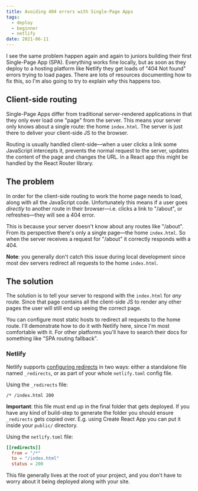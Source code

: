 ```yaml
---
title: Avoiding 404 errors with Single-Page Apps
tags:
  - deploy
  - beginner
  - netlify
date: 2021-06-11
---
```


I see the same problem happen again and again to juniors building their first Single-Page App (SPA). Everything works fine locally, but as soon as they deploy to a hosting platform like Netlify they get loads of "404 Not found" errors trying to load pages. There are lots of resources documenting how to fix this, so I'm also going to try to explain _why_ this happens too.

## Client-side routing

Single-Page Apps differ from traditional server-rendered applications in that they only ever load one "page" from the server. This means your server only knows about a single route: the home `index.html`. The server is just there to deliver your client-side JS to the browser.

Routing is usually handled client-side—when a user clicks a link some JavaScript intercepts it, prevents the normal request to the server, updates the content of the page and changes the URL. In a React app this might be handled by the React Router library.

## The problem

In order for the client-side routing to work the home page needs to load, along with all the JavaScript code. Unfortunately this means if a user goes _directly_ to another route in their browser—i.e. clicks a link to "/about", or refreshes—they will see a 404 error.

This is because your server doesn't know about any routes like "/about". From its perspective there's only a single page—the home `index.html`. So when the server receives a request for "/about" it correctly responds with a 404.

**Note**: you generally don't catch this issue during local development since most dev servers redirect all requests to the home `index.html`.

## The solution

The solution is to tell your server to respond with the `index.html` for _any_ route. Since that page contains all the client-side JS to render any other pages the user will still end up seeing the correct page.

You can configure most static hosts to redirect all requests to the home route. I'll demonstrate how to do it with Netlify here, since I'm most comfortable with it. For other platforms you'll have to search their docs for something like "SPA routing fallback".

### Netlify

Netlify supports [configuring redirects](https://docs.netlify.com/routing/redirects/) in two ways: either a standalone file named `_redirects`, or as part of your whole `netlify.toml` config file.

Using the `_redirects` file:

```
/* /index.html 200
```

**Important**: this file must end up in the final folder that gets deployed. If you have any kind of build-step to generate the folder you should ensure `_redirects` gets copied over. E.g. using Create React App you can put it inside your `public/` directory.

Using the `netlify.toml` file:

```toml
[[redirects]]
  from = "/*"
  to = "/index.html"
  status = 200
```

This file generally lives at the root of your project, and you don't have to worry about it being deployed along with your site.
